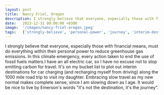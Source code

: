 ```yaml
---
layout: post
title:  Nancy Friel, Oregon
description: I strongly believe that everyone, especially those with financial means, must do everything within their personal power to reduce greenhouse gas emiss...
date:   2023-12-31 00:00:00 +0300
image:  '/images/nancy-friel-oregon.jpeg'
tags:   ['strongly-believe', 'personal-power', 'journey', 'interim-destinations', 'financial-means', 'everything-within', 'electric-car', 'climate-emergency']
---
```

I strongly believe that everyone, especially those with financial means, must do everything within their personal power to reduce greenhouse gas emissions. In this climate emergency, every action taken to end the use of fossil fuels matters.I have an all electric car, so I have no excuse not to stop emitting carbon for travel. It's on my bucket list to plot out interim destinations for car charging (and recharging myself from driving) along the 1000 mile road trip to visit my daughter. Embracing slow travel as my new normal makes complete sense, since I am slowing down as I age. It would be nice to live by Emerson's words "it's not the destination, it's the journey".


